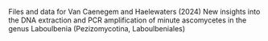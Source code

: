 Files and data for Van Caenegem and Haelewaters (2024)
New insights into the DNA extraction and PCR amplification of minute ascomycetes in the genus Laboulbenia (Pezizomycotina, Laboulbeniales)

